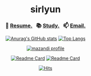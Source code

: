 <div align="center">

# sirlyun

### 🧾 [Resume.](https://morethan-sirlyun.vercel.app/about)&nbsp;&nbsp; 📚 [Study.](https://morethan-sirlyun.vercel.app)&nbsp;&nbsp; 📫 [Email.](mailto:sirlyun23@gmail.com)
    
  [![Anurag's GitHub stats](https://github-readme-stats.vercel.app/api?username=sirlyun&count_private=true&theme=gruvbox)](https://github.com/sirlyun?tab=repositories) [![Top Langs](https://github-readme-stats.vercel.app/api/top-langs/?username=sirlyun&layout=compact&theme=gruvbox)](https://github.com/sirlyun?tab=repositories)
  
  [![mazandi profile](http://mazandi.herokuapp.com/api?handle=sirlyun&theme=dark)](https://solved.ac/yunsnow2412)
  
  [![Readme Card](https://github-readme-stats.vercel.app/api/pin/?username=sirlyun&repo=algorithm&theme=gruvbox)](https://github.com/sirlyun/algorithm) [![Readme Card](https://github-readme-stats.vercel.app/api/pin/?username=sirlyun&repo=MovieBackEnd&theme=gruvbox)](https://github.com/sirlyun/MovieBackEnd)
  
  [![Hits](https://hits.seeyoufarm.com/api/count/incr/badge.svg?url=https%3A%2F%2Fgithub.com%2Fchacha3088&count_bg=%23555555&title_bg=%23555555&icon=&icon_color=%23555555&title=hits&edge_flat=true)](https://hits.seeyoufarm.com)
  
</div>
